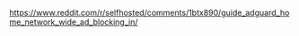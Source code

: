 https://www.reddit.com/r/selfhosted/comments/1btx890/guide_adguard_home_network_wide_ad_blocking_in/